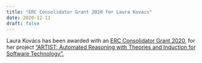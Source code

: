 ```yaml
---
title: "ERC Consolidator Grant 2020 for Laura Kovacs"
date: 2020-12-11
draft: false
---
```

<p>Laura Kovács has been awarded with an <a href="https://erc.europa.eu/news/CoG-recipients-2020">ERC Consolidator Grant 2020</a>, for her project <a href="https://www.tuwien.at/tu-wien/aktuelles/news/news/erc-grant-fuer-laura-kovacs/">“ARTIST: Automated Reasoning with Theories and Induction for Software Technology”.</a></p>
